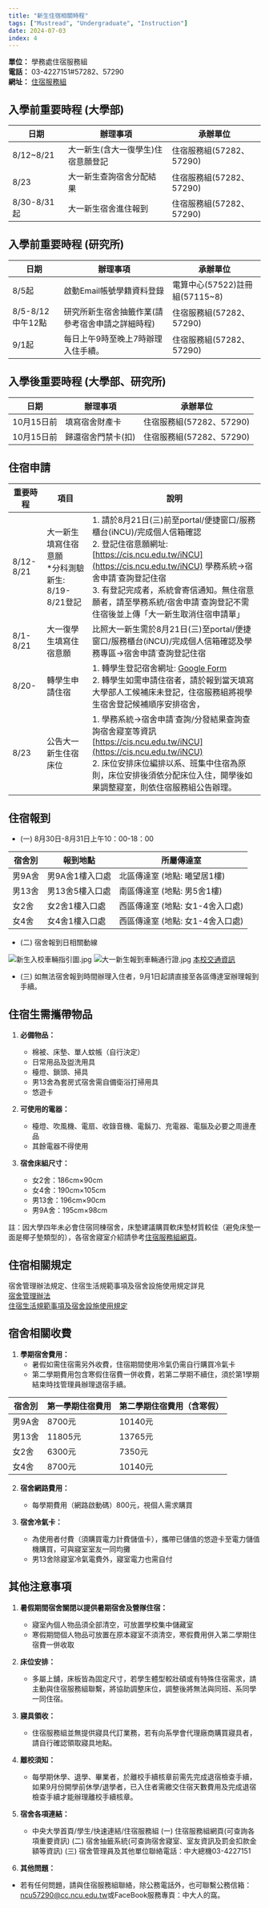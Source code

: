 ```yaml
---
title: "新生住宿相關時程"
tags: ["Mustread", "Undergraduate", "Instruction"]
date: 2024-07-03
index: 4
---
```


**單位：** 學務處住宿服務組  
**電話：** 03-4227151#57282、57290  
**網址：** [住宿服務組](https://in.ncu.edu.tw/~ncu7221/OSDS/index.php)

## 入學前重要時程 (大學部)

| 日期        | 辦理事項                             | 承辦單位               |
| ----------- | ------------------------------------ | ---------------------- |
| 8/12~8/21   | 大一新生(含大一復學生)住宿意願登記    | 住宿服務組(57282、57290) |
| 8/23        | 大一新生查詢宿舍分配結果               | 住宿服務組(57282、57290)
| 8/30-8/31起        | 大一新生宿舍進住報到            | 住宿服務組(57282、57290)

## 入學前重要時程 (研究所)

| 日期        | 辦理事項                             | 承辦單位               |
| ----------- | ------------------------------------ | ---------------------- |
| 8/5起  | 啟動Email帳號學籍資料登錄    | 電算中心(57522)註冊組(57115~8) |
| 8/5-8/12中午12點      | 研究所新生宿舍抽籤作業(請參考宿舍申請之詳細時程)                | 住宿服務組(57282、57290)
| 9/1起        | 每日上午9時至晚上7時辦理入住手續。            | 住宿服務組(57282、57290)

## 入學後重要時程 (大學部、研究所)

| 日期        | 辦理事項                             | 承辦單位               |
| ----------- | ------------------------------------ | ---------------------- |
| 10月15日前  | 填寫宿舍財產卡    | 住宿服務組(57282、57290)|
| 10月15日前      | 歸還宿舍門禁卡(扣)                | 住宿服務組(57282、57290)

## 住宿申請

| 重要時程       | 項目                            | 說明               |
| ----------- | ------------------------------------ | ---------------------- |
| 8/12-8/21  | 大一新生填寫住宿意願<BR>*分科測驗新生: 8/19-8/21登記    |  1. 請於8月21日(三)前至portal/便捷窗口/服務櫃台(iNCU)/完成個人信箱確認<BR>2. 登記住宿意願網址: [https://cis.ncu.edu.tw/iNCU](https://cis.ncu.edu.tw/iNCU) 學務系統→宿舍申請˙查詢登記住宿<BR>3. 有登記完成者，系統會寄信通知。無住宿意願者，請至學務系統/宿舍申請˙查詢登記不需住宿後並上傳「大一新生取消住宿申請單」|
| 8/1-8/21  | 大一復學生填寫住宿意願              | 比照大一新生需於8月21日(三)至portal/便捷窗口/服務櫃台(iNCU)/完成個人信箱確認及學務專區→宿舍申請˙查詢登記住宿
|8/20-|轉學生申請住宿|1. 轉學生登記宿舍網址: [Google Form](https://docs.google.com/forms/d/e/1FAIpQLSdmAQADs-7vcQN1XYiL7Si-Spii2ryJdHDcs3jCav-V7MAwfw/viewform)<br>2. 轉學生如需申請住宿者，請於報到當天填寫大學部人工候補床未登記，住宿服務組將視學生宿舍登記候補順序安排宿舍，
|8/23|公告大一新生住宿床位|1. 學務系統→宿舍申請˙查詢/分發結果查詢查詢宿舍寢室等資訊[https://cis.ncu.edu.tw/iNCU](https://cis.ncu.edu.tw/iNCU)<br>2. 床位安排床位編排以系、班集中住宿為原則，床位安排後須依分配床位入住，開學後如果調整寢室，則依住宿服務組公告辦理。

## 住宿報到
- (一) 8月30日-8月31日上午10：00-18：00
  
| 宿舍別       | 報到地點                            | 所屬傳達室               |
| ----------- | ------------------------------------ | ---------------------- |
| 男9A舍  | 男9A舍1樓入口處    | 北區傳達室 (地點: 曦望居1樓)|
| 男13舍      |  男13舍5樓入口處                | 南區傳達室 (地點: 男5舍1樓)
|女2舍|女2舍1樓入口處|西區傳達室 (地點: 女1-4舍入口處)
|女4舍| 女4舍1樓入口處|西區傳達室 (地點: 女1-4舍入口處)
  
 
   - (二) 宿舍報到日相關動線

![新生入校車輛指引圖.jpg](https://github.com/NCU-FRESH/2024-blog/blob/main/%E6%96%B0%E7%94%9F%E5%85%A5%E6%A0%A1%E8%BB%8A%E8%BC%9B%E6%8C%87%E5%BC%95%E5%9C%96/%E6%96%B0%E7%94%9F%E5%85%A5%E6%A0%A1%E8%BB%8A%E8%BC%9B%E6%8C%87%E5%BC%95%E5%9C%96.jpg?raw=true)
![大一新生報到車輛通行證.jpg](https://github.com/NCU-FRESH/2024-blog/blob/main/%E6%96%B0%E7%94%9F%E5%A0%B1%E5%88%B0%E8%BB%8A%E8%BC%9B%E9%80%9A%E8%A1%8C%E8%AD%89/%E6%96%B0%E7%94%9F%E5%A0%B1%E5%88%B0%E8%BB%8A%E8%BC%9B%E9%80%9A%E8%A1%8C%E8%AD%89.jpg?raw=true)
 [本校交通資訊](https://www.ncu.edu.tw/tw/pages/show.php?top=1&num=56)

  
   - (三) 如無法宿舍報到時間辦理入住者，9月1日起請直接至各區傳達室辦理報到手續。
## 住宿生需攜帶物品


1. **必備物品：**
   - 棉被、床墊、單人蚊帳（自行決定）
   - 日常用品及盥洗用具
   - 檯燈、鎖頭、掃具
   - 男13舍為套房式宿舍需自備衛浴打掃用具
   - 悠遊卡

2. **可使用的電器：**
   - 檯燈、吹風機、電扇、收錄音機、電鬍刀、充電器、電腦及必要之周邊產品
   - 其餘電器不得使用

3. **宿舍床組尺寸：**
   - 女2舍：186cm×90cm
   - 女4舍：190cm×105cm
   - 男13舍：196cm×90cm
   - 男9A舍：195cm×98cm

註：因大學四年未必會住宿同棟宿舍，床墊建議購買軟床墊材質較佳（避免床墊一面是椰子墊類型的），各宿舍寢室介紹請參考[住宿服務組網頁](https://in.ncu.edu.tw/~ncu7221/OSDS/dorm.php)。

## 住宿相關規定

宿舍管理辦法規定、住宿生活規範事項及宿舍設施使用規定詳見<br>[宿舍管理辦法](https://in.ncu.edu.tw/ncu7221/OSDS/table/%E4%B8%AD%E8%8B%B1%E7%89%88-%E5%9C%8B%E7%AB%8B%E4%B8%AD%E5%A4%AE%E5%A4%A7%E5%AD%B8%E5%AD%B8%E7%94%9F%E5%AE%BF%E8%88%8D%E7%AE%A1%E7%90%86%E8%BE%A6%E6%B3%95_1121201.pdf)<br>[住宿生活規範事項及宿舍設施使用規定](https://in.ncu.edu.tw/ncu7221/OSDS/table/%E4%BD%8F%E5%AE%BF%E7%94%9F%E6%B4%BB%E8%A6%8F%E7%AF%84%E4%BA%8B%E9%A0%85%E5%8F%8A%E5%AE%BF%E8%88%8D%E8%A8%AD%E6%96%BD%E4%BD%BF%E7%94%A8%E8%A6%8F%E5%AE%9A.pdf)

## 宿舍相關收費

1. **學期宿舍費用：**
   - 暑假如需住宿需另外收費，住宿期間使用冷氣仍需自行購買冷氣卡
   - 第二學期費用包含寒假住宿費一併收費，若第二學期不續住，須於第1學期結束時找管理員辦理退宿手續。


| 宿舍別   | 第一學期住宿費用 | 第二學期住宿費用（含寒假） |
| -------- | ---------------- | ------------------------ |
| 男9A舍   | 8700元          | 10140元                  |
| 男13舍   | 11805元         | 13765元                  |
| 女2舍    | 6300元          | 7350元                   |
| 女4舍    | 8700元          | 10140元                  |

2. **宿舍網路費用：**
   - 每學期費用（網路啟動碼）800元，視個人需求購買

3. **宿舍冷氣卡：**
   - 為使用者付費（須購買電力計費儲值卡），攜帶已儲值的悠遊卡至電力儲值機購買，可與寢室室友一同均攤
   - 男13舍除寢室冷氣電費外，寢室電力也需自付

## 其他注意事項

1. **暑假期間宿舍關閉以提供暑期宿舍及營隊住宿：**
   - 寢室內個人物品須全部清空，可放置學校集中儲藏室
   - 寒假期間個人物品可放置在原本寢室不須清空，寒假費用併入第二學期住宿費一併收取

2. **床位安排：**
   - 多屬上舖，床板皆為固定尺寸，若學生體型較壯碩或有特殊住宿需求，請主動與住宿服務組聯繫，將協助調整床位，調整後將無法與同班、系同學一同住宿。

3. **寢具領收：**
   - 住宿服務組並無提供寢具代訂業務，若有向系學會代理廠商購買寢具者，請自行確認領取寢具地點。

4. **離校須知：**
   - 每學期休學、退學、畢業者，於離校手續核章前需先完成退宿檢查手續，如果9月份開學前休學/退學者，已入住者需繳交住宿天數費用及完成退宿檢查手續才能辦理離校手續核章。

5. **宿舍各項連結：**
   - 中央大學首頁/學生/快速連結/住宿服務組
(一) 住宿服務組網頁(可查詢各項重要資訊)
(二) 宿舍抽籤系統(可查詢宿舍寢室、室友資訊及罰金扣款金額等資訊)
(三) 宿舍管理員及其他單位聯絡電話：中大總機03-4227151

6.  **其他問題：**
   - 若有任何問題，請與住宿服務組聯絡，除公務電話外，也可聯繫公務信箱：[ncu57290@cc.ncu.edu.tw](mailto:ncu57290@cc.ncu.edu.tw)或FaceBook服務專頁：中大人的窩。
